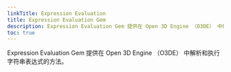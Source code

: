 ```yaml
---
linkTitle: Expression Evaluation
title: Expression Evaluation Gem
description: Expression Evaluation Gem 提供在 Open 3D Engine （O3DE） 中解析和执行字符串表达式的方法。
toc: true
---
```


Expression Evaluation Gem 提供在 Open 3D Engine （O3DE） 中解析和执行字符串表达式的方法。
